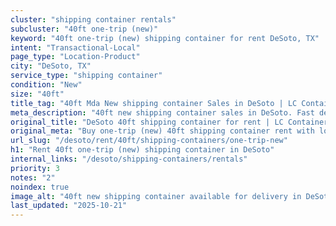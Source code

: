 ```yaml
---
cluster: "shipping container rentals"
subcluster: "40ft one-trip (new)"
keyword: "40ft one-trip (new) shipping container for rent DeSoto, TX"
intent: "Transactional-Local"
page_type: "Location-Product"
city: "DeSoto, TX"
service_type: "shipping container"
condition: "New"
size: "40ft"
title_tag: "40ft Mda New shipping container Sales in DeSoto | LC Container"
meta_description: "40ft new shipping container sales in DeSoto. Fast delivery, competitive pricing. Serving shipping containers area. Quote ID: WSU. Call (214) 524-4168 for your free quote today."
original_title: "DeSoto 40ft shipping container for rent | LC Container"
original_meta: "Buy one-trip (new) 40ft shipping container rent with local delivery in DeSoto, TX. LC Container — local Since 2003. Request a fast quote today."
url_slug: "/desoto/rent/40ft/shipping-containers/one-trip-new"
h1: "Rent 40ft one-trip (new) shipping container in DeSoto"
internal_links: "/desoto/shipping-containers/rentals"
priority: 3
notes: "2"
noindex: true
image_alt: "40ft new shipping container available for delivery in DeSoto"
last_updated: "2025-10-21"
---
```


<!-- TODO: Add unique city/inventory copy, images, and internal links here. -->
